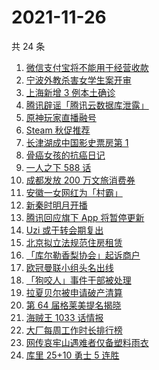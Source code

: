 # 2021-11-26

共 24 条

<!-- BEGIN -->
<!-- 最后更新时间 Fri Nov 26 2021 12:17:35 GMT+0800 (China Standard Time) -->

1. [微信支付宝将不能用于经营收款](https://www.zhihu.com/search?q=支付宝)
1. [宁波外教杀害女学生案开审](https://www.zhihu.com/search?q=宁波外教)
1. [上海新增 3 例本土确诊](https://www.zhihu.com/search?q=上海疫情)
1. [腾讯辟谣「腾讯云数据库泄露」](https://www.zhihu.com/search?q=腾讯)
1. [原神玩家直播融号](https://www.zhihu.com/search?q=原神)
1. [Steam 秋促推荐](https://www.zhihu.com/search?q=steam)
1. [长津湖成中国影史票房第 1](https://www.zhihu.com/search?q=长津湖)
1. [骨癌女孩的抗癌日记](https://www.zhihu.com/search?q=骨癌女孩)
1. [一人之下 588 话](https://www.zhihu.com/search?q=一人之下)
1. [成都发放 200 万文旅消费券](https://www.zhihu.com/search?q=成都旅游)
1. [安徽一女网红为「村霸」](https://www.zhihu.com/search?q=村霸女网红)
1. [新秦时明月开播](https://www.zhihu.com/search?q=新秦时明月)
1. [腾讯回应旗下 App 将暂停更新](https://www.zhihu.com/search?q=腾讯)
1. [Uzi 或于转会期复出](https://www.zhihu.com/search?q=uzi)
1. [北京拟立法规范住房租赁](https://www.zhihu.com/search?q=北京租房)
1. [「库尔勒香梨协会」起诉商户](https://www.zhihu.com/search?q=库尔勒香梨)
1. [欧冠曼联小组头名出线](https://www.zhihu.com/search?q=曼联)
1. [「狗咬人」事件干部被处理](https://www.zhihu.com/search?q=狗咬人)
1. [拉夏贝尔被申请破产清算](https://www.zhihu.com/search?q=拉夏贝尔)
1. [第 64 届格莱美提名揭晓](https://www.zhihu.com/search?q=格莱美)
1. [海贼王 1033 话情报](https://www.zhihu.com/search?q=海贼王)
1. [大厂每周工作时长排行榜](https://www.zhihu.com/search?q=大厂工作时长)
1. [网传哀牢山遇难者仅备塑料雨衣](https://www.zhihu.com/search?q=云南哀牢山)
1. [库里 25+10 勇士 5 连胜](https://www.zhihu.com/search?q=勇士)

<!-- END -->
